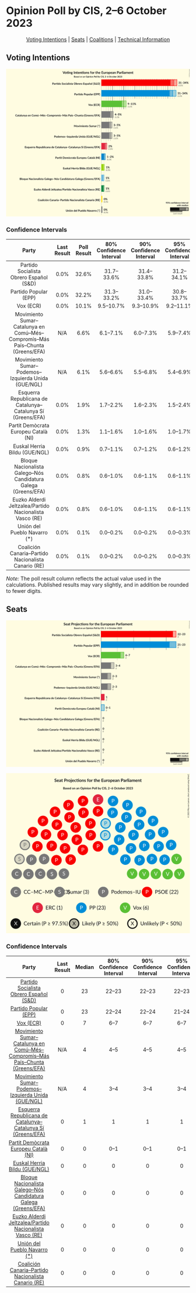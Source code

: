 # Opinion Poll by CIS, 2–6 October 2023

<p align="center"><a href="#voting-intentions">Voting Intentions</a> | <a href="#seats">Seats</a> | <a href="#coalitions">Coalitions</a> | <a href="#technical-information">Technical Information</a></p>

## Voting Intentions

![Graph with voting intentions not yet produced](2023-10-06-CIS.png "Voting Intentions")

### Confidence Intervals

| Party | Last Result | Poll Result | 80% Confidence Interval | 90% Confidence Interval | 95% Confidence Interval | 99% Confidence Interval |
|:-----:|:-----------:|:-----------:|:-----------------------:|:-----------------------:|:-----------------------:|:-----------------------:|
| Partido Socialista Obrero Español (S&D) | 0.0% | 32.6% | 31.7–33.6% |31.4–33.8% |31.2–34.1% |30.7–34.5% |
| Partido Popular (EPP) | 0.0% | 32.2% | 31.3–33.2% |31.0–33.4% |30.8–33.7% |30.3–34.1% |
| Vox (ECR) | 0.0% | 10.1% | 9.5–10.7% |9.3–10.9% |9.2–11.1% |8.9–11.4% |
| Movimiento Sumar–Catalunya en Comú–Més–Compromís–Más País–Chunta (Greens/EFA) | N/A | 6.6% | 6.1–7.1% |6.0–7.3% |5.9–7.4% |5.6–7.7% |
| Movimiento Sumar–Podemos–Izquierda Unida (GUE/NGL) | N/A | 6.1% | 5.6–6.6% |5.5–6.8% |5.4–6.9% |5.2–7.1% |
| Esquerra Republicana de Catalunya–Catalunya Sí (Greens/EFA) | 0.0% | 1.9% | 1.7–2.2% |1.6–2.3% |1.5–2.4% |1.4–2.5% |
| Partit Demòcrata Europeu Català (NI) | 0.0% | 1.3% | 1.1–1.6% |1.0–1.6% |1.0–1.7% |0.9–1.8% |
| Euskal Herria Bildu (GUE/NGL) | 0.0% | 0.9% | 0.7–1.1% |0.7–1.2% |0.6–1.2% |0.6–1.4% |
| Bloque Nacionalista Galego–Nós Candidatura Galega (Greens/EFA) | 0.0% | 0.8% | 0.6–1.0% |0.6–1.1% |0.6–1.1% |0.5–1.2% |
| Euzko Alderdi Jeltzalea/Partido Nacionalista Vasco (RE) | 0.0% | 0.8% | 0.6–1.0% |0.6–1.1% |0.6–1.1% |0.5–1.2% |
| Unión del Pueblo Navarro (*) | 0.0% | 0.1% | 0.0–0.2% |0.0–0.2% |0.0–0.3% |0.0–0.3% |
| Coalición Canaria–Partido Nacionalista Canario (RE) | 0.0% | 0.1% | 0.0–0.2% |0.0–0.2% |0.0–0.3% |0.0–0.3% |

*Note:* The poll result column reflects the actual value used in the calculations. Published results may vary slightly, and in addition be rounded to fewer digits.

## Seats

![Graph with seats not yet produced](2023-10-06-CIS-seats.png "Seats")

![Graph with seating plan not yet produced](2023-10-06-CIS-seating-plan.png "Seating Plan")

### Confidence Intervals

| Party | Last Result | Median | 80% Confidence Interval | 90% Confidence Interval | 95% Confidence Interval | 99% Confidence Interval |
|:-----:|:-----------:|:------:|:-----------------------:|:-----------------------:|:-----------------------:|:-----------------------:|
| <a href="#partido-socialista-obrero-español-(s&d)">Partido Socialista Obrero Español (S&D)</a> | 0 | 23 | 22–23 |22–23 |22–23 |21–24 |
| <a href="#partido-popular-(epp)">Partido Popular (EPP)</a> | 0 | 23 | 22–24 |22–24 |21–24 |21–24 |
| <a href="#vox-(ecr)">Vox (ECR)</a> | 0 | 7 | 6–7 |6–7 |6–7 |6–7 |
| <a href="#movimiento-sumar–catalunya-en-comú–més–compromís–más-país–chunta-(greens/efa)">Movimiento Sumar–Catalunya en Comú–Més–Compromís–Más País–Chunta (Greens/EFA)</a> | N/A | 4 | 4–5 |4–5 |4–5 |3–5 |
| <a href="#movimiento-sumar–podemos–izquierda-unida-(gue/ngl)">Movimiento Sumar–Podemos–Izquierda Unida (GUE/NGL)</a> | N/A | 4 | 3–4 |3–4 |3–4 |3–4 |
| <a href="#esquerra-republicana-de-catalunya–catalunya-sí-(greens/efa)">Esquerra Republicana de Catalunya–Catalunya Sí (Greens/EFA)</a> | 0 | 1 | 1 |1 |1 |1 |
| <a href="#partit-demòcrata-europeu-català-(ni)">Partit Demòcrata Europeu Català (NI)</a> | 0 | 0 | 0–1 |0–1 |0–1 |0–1 |
| <a href="#euskal-herria-bildu-(gue/ngl)">Euskal Herria Bildu (GUE/NGL)</a> | 0 | 0 | 0 |0 |0 |0 |
| <a href="#bloque-nacionalista-galego–nós-candidatura-galega-(greens/efa)">Bloque Nacionalista Galego–Nós Candidatura Galega (Greens/EFA)</a> | 0 | 0 | 0 |0 |0 |0 |
| <a href="#euzko-alderdi-jeltzalea/partido-nacionalista-vasco-(re)">Euzko Alderdi Jeltzalea/Partido Nacionalista Vasco (RE)</a> | 0 | 0 | 0 |0 |0 |0 |
| <a href="#unión-del-pueblo-navarro-(*)">Unión del Pueblo Navarro (*)</a> | 0 | 0 | 0 |0 |0 |0 |
| <a href="#coalición-canaria–partido-nacionalista-canario-(re)">Coalición Canaria–Partido Nacionalista Canario (RE)</a> | 0 | 0 | 0 |0 |0 |0 |

